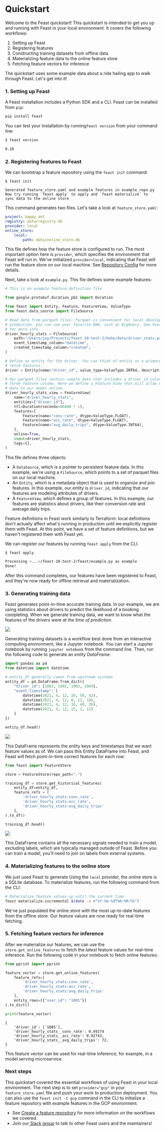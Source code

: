 # Quickstart

Welcome to the Feast quickstart! This quickstart is intended to get you up and running with Feast in your local environment. It covers the following workflows:

1. Setting up Feast
2. Registering features
3. Constructing training datasets from offline data
4. Materializing feature data to the online feature store
5. Fetching feature vectors for inference

The quickstart uses some example data about a ride hailing app to walk through Feast. Let's get into it!

### 1. Setting up Feast

A Feast installation includes a Python SDK and a CLI. Feast can be installed from `pip`:  

```bash
pip install feast
```

You can test your installation by running`feast version` from your command line:

```bash
$ feast version

0.10
```

### 2. Registering features to Feast

We can bootstrap a feature repository using the `feast init` command:

```text
$ feast init

Generated feature_store.yaml and example features in example_repo.py
Now try running `feast apply` to apply and `feast materialize` to 
sync data to the online store
```

This command generates two files. Let's take a look at `feature_store.yaml`:

```yaml
project: happy_ant
registry: data/registry.db
provider: local
online_store:
    local:
        path: data/online_store.db
```

This file defines how the feature store is configured to run.  The most important option here is `provider`, which specifies the environment that Feast will run in. We've initialized `provider=local`, indicating that Feast will run the feature store on our local machine. See [Repository Config](reference/repository-config.md) for more details.

Next, take a look at `example.py`. This file defines some example features:

```python
# This is an example feature definition file

from google.protobuf.duration_pb2 import Duration

from feast import Entity, Feature, FeatureView, ValueType
from feast.data_source import FileSource

# Read data from parquet files. Parquet is convenient for local development mode. For
# production, you can use your favorite DWH, such as BigQuery. See Feast documentation
# for more info.
driver_hourly_stats = FileSource(
    path="/Users/jay/Projects/feast-10-test-2/hehe/data/driver_stats.parquet",
    event_timestamp_column="datetime",
    created_timestamp_column="created",
)

# Define an entity for the driver. You can think of entity as a primary key used to
# fetch features.
driver = Entity(name="driver_id", value_type=ValueType.INT64, description="driver id",)

# Our parquet files contain sample data that includes a driver_id column, timestamps and
# three feature column. Here we define a Feature View that will allow us to serve this
# data to our model online.
driver_hourly_stats_view = FeatureView(
    name="driver_hourly_stats",
    entities=["driver_id"],
    ttl=Duration(seconds=86400 * 1),
    features=[
        Feature(name="conv_rate", dtype=ValueType.FLOAT),
        Feature(name="acc_rate", dtype=ValueType.FLOAT),
        Feature(name="avg_daily_trips", dtype=ValueType.INT64),
    ],
    online=True,
    input=driver_hourly_stats,
    tags={},
)

```

This file defines three objects:

* A `DataSource`, which is a pointer to persistent feature data. In this example, we're using a `FileSource`, which points to a set of parquet files on our local machine.
* An `Entity`, which is a metadata object that is used to organize and join features.  In this example, our entity is `driver_id`, indicating that our features are modeling attributes of drivers.
* A `FeatureView`, which defines a group of features. In this example, our features are statistics about drivers, like their conversion rate and average daily trips.

Feature definitions in Feast work similarly to Terraform: local definitions don't actually affect what's running in production until we explicitly register them with Feast. At this point, we have a set of feature definitions, but we haven't registered them with Feast yet. 

We can register our features by running `feast apply` from the CLI.

```bash
$ feast apply

Processing <...>/feast-10-test-2/feast/example.py as example
Done!

```

After this command completes, our features have been registered to Feast, and they're now ready for offline retrieval and materialization.

### 3. Generating training data

Feast generates point-in-time accurate training data. In our example, we are using statistics about drivers to predict the likelihood of a booking completing. When we generate training data, we want to know what the features of the drivers were _at the time of prediction_. 

![](.gitbook/assets/ride-hailing.png)

Generating training datasets is a workflow best done from an interactive computing environment, like a Jupyter notebook. You can start a Jupyter notebook by running `jupyter notebook` from the command line. Then, run the following code to generate an _entity DataFrame_:

```python
import pandas as pd
from datetime import datetime

# entity_df generally comes from upstream systems
entity_df = pd.DataFrame.from_dict({
    "driver_id": [1001, 1002, 1003, 1004],
    "event_timestamp": [
        datetime(2021, 4, 12, 10, 59, 42),
        datetime(2021, 4, 12, 8, 12, 10),
        datetime(2021, 4, 12, 16, 40, 26),
        datetime(2021, 4, 12, 15, 1, 12)
    ]
})

entity_df.head()
```

![](.gitbook/assets/feast-landing-page-blog-post-page-5%20%281%29.png)

This DataFrame represents the entity keys and timestamps that we want feature values as of. We can pass this Entity DataFrame into Feast, and Feast will fetch point-in-time correct features for each row:

```python
from feast import FeatureStore

store = FeatureStore(repo_path=".")

training_df = store.get_historical_features(
    entity_df=entity_df, 
    feature_refs = [
        'driver_hourly_stats:conv_rate',
        'driver_hourly_stats:acc_rate',
        'driver_hourly_stats:avg_daily_trips'
    ],
).to_df()

training_df.head()
```

![](.gitbook/assets/feast-landing-page-blog-post-feature-df.png)

This DataFrame contains all the necessary signals needed to train a model, excluding labels, which are typically managed outside of Feast. Before you can train a model, you'll need to join on labels from external systems.

### 4. Materializing features to the online store

We just used Feast to generate  Using the `local` provider, the online store is a SQLite database. To materialize features, run the following command from the CLI:

```bash
# Materialize feature values up until the current time
feast materialize-incremental $(date -u +"%Y-%m-%dT%H:%M:%S")
```

We've just populated the online store with the most up-to-date features from the offline store. Our feature values are now ready for real-time fetching.

### 5. Fetching feature vectors for inference

After we materialize our features, we can use the `store.get_online_features` to fetch the _latest_ feature values for real-time inference. Run the following code in your notebook to fetch online features:

```python
from pprint import pprint

feature_vector = store.get_online_features(
    feature_refs=[
        'driver_hourly_stats:conv_rate',
        'driver_hourly_stats:acc_rate',
        'driver_hourly_stats:avg_daily_trips'
    ],
    entity_rows=[{"user_id": "1001"}]
).to_dict()

print(feature_vector)
```

```text
{
    'driver_id': ['1005'],
    'driver_hourly_stats__conv_rate': 0.49274
    'driver_hourly_stats__acc_rate': 0.92743, 
    'driver_hourly_stats__avg_daily_trips': 72, 
}
```

This feature vector can be used for real-time inference, for example, in a model serving microservice. 

### Next steps

This quickstart covered the essential workflows of using Feast in your local environment. The next step is to set  `provider="gcp"` in your `feature_store.yaml` file and push your work to production deployment. You can also use the `feast init -t gcp` command in the CLI to initialize a feature repository with example features in the GCP environment.

* See [Create a feature repository](how-to-guides/create-a-feature-repository.md) for more information on the workflows we covered.
* Join our[ Slack group](https://slack.com) to talk to other Feast users and the maintainers!

